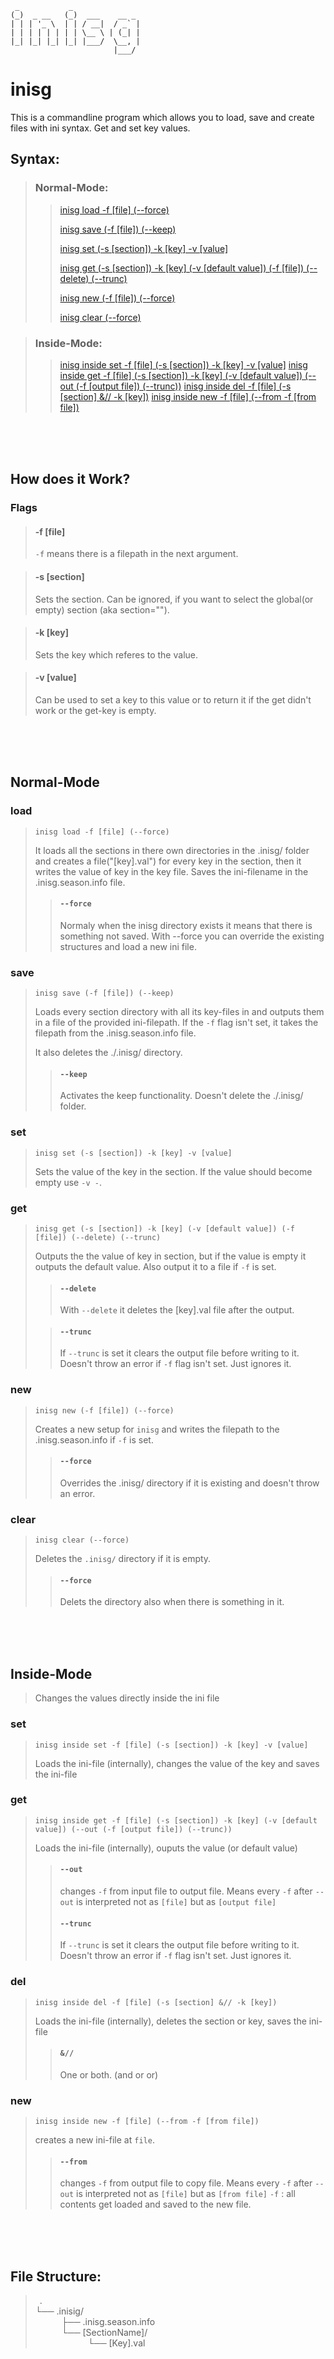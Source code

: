 ```
 _           _                
(_)  _ __   (_)  ___    __ _  
| | | '_ \  | | / __|  / _` | 
| | | | | | | | \__ \ | (_| | 
|_| |_| |_| |_| |___/  \__, | 
                       |___/  
```


# inisg
This is a commandline program which allows you to load, save and create files with ini syntax. Get and set key values.

## Syntax:
>
> ### Normal-Mode:
>>
>> [inisg load -f [file] (--force)](#load)
>>
>> [inisg save (-f [file]) (--keep)](#save)
>>
>> [inisg set (-s [section]) -k [key] -v [value]](#set)
>>
>> [inisg get (-s [section]) -k [key] (-v [default value]) (-f [file]) (--delete) (--trunc)](#get)
>>
>> [inisg new (-f [file]) (--force)](#new)
>>
>> [inisg clear (--force)](#clear)

> ### Inside-Mode:
>>
>> [inisg inside set -f [file] (-s [section]) -k [key] -v [value]]()
>> [inisg inside get -f [file] (-s [section]) -k [key] (-v [default value]) (--out (-f [output file]) (--trunc))]()
>> [inisg inside del -f [file] (-s [section] &// -k [key])]()
>> [inisg inside new -f [file] (--from -f [from file])]()

<br>
<br>
<br>

## How does it Work?

### Flags

> #### -f [file]
> `-f` means there is a filepath in the next argument.

> #### -s [section]
> Sets the section. Can be ignored, if you want to select the global(or empty) section (aka section="").

> #### -k [key]
> Sets the key which referes to the value.

> #### -v [value]
> Can be used to set a key to this value or to return it if the get didn't work or the get-key is empty.

<br>
<br>
<br>

## Normal-Mode

### load
> ```applescript
> inisg load -f [file] (--force)
> ```
>  
> It loads all the sections in there own directories in the .inisg/ folder and creates a file("[key].val") for every key in the section, then it writes the value of key in the key file.
> Saves the ini-filename in the .inisg.season.info file.
> 
>> #### `--force`
>> Normaly when the inisg directory exists it means that there is something not saved. With --force you can override the existing structures and load a new ini file.
  
### save
> ```applescript
> inisg save (-f [file]) (--keep)
> ```
>
> Loads every section directory with all its key-files in and outputs them in a file of the provided ini-filepath. If the `-f` flag isn't set, it takes the filepath from the .inisg.season.info file.
> 
> It also deletes the ./.inisg/ directory.
> 
>> #### `--keep`
>> Activates the keep functionality. Doesn't delete the ./.inisg/ folder.

### set
> ```applescript
> inisg set (-s [section]) -k [key] -v [value]
> ```
> Sets the value of the key in the section. If the value should become empty use `-v -`.

### get
> ```applescript
> inisg get (-s [section]) -k [key] (-v [default value]) (-f [file]) (--delete) (--trunc)
> ```
>
> Outputs the the value of key in section, but if the value is empty it outputs the default value. Also output it to a file if `-f` is set.
> 
>> #### `--delete`
>> With `--delete` it deletes the [key].val file after the output.
>
>> #### `--trunc`
>> If `--trunc` is set it clears the output file before writing to it.
>> Doesn't throw an error if `-f` flag isn't set. Just ignores it.

### new
> ```applescript
> inisg new (-f [file]) (--force)
> ```
> 
> Creates a new setup for `inisg` and writes the filepath to the .inisg.season.info if `-f` is set.
> 
>> #### `--force`
>> Overrides the .inisg/ directory if it is existing and doesn't throw an error. 

### clear
> ```applescript
> inisg clear (--force)
> ```
>
> Deletes the `.inisg/` directory if it is empty.
>
>> #### `--force`
>> Delets the directory also when there is something in it.

<br>
<br>
<br>

## Inside-Mode
> Changes the values directly inside the ini file

### set
> ```applescript
> inisg inside set -f [file] (-s [section]) -k [key] -v [value]
> ```
> Loads the ini-file (internally), changes the value of the key and saves the ini-file

### get
> ```applescript
> inisg inside get -f [file] (-s [section]) -k [key] (-v [default value]) (--out (-f [output file]) (--trunc))
> ```
> Loads the ini-file (internally), ouputs the value (or default value)
>
>> #### `--out`
>> changes `-f` from input file to output file. Means every `-f` after `--out` is interpreted not as `[file]` but as `[output file]`
>> #### `--trunc`
>> If `--trunc` is set it clears the output file before writing to it.
>> Doesn't throw an error if `-f` flag isn't set. Just ignores it.

### del
> ```applescript
> inisg inside del -f [file] (-s [section] &// -k [key])
> ```
> Loads the ini-file (internally), deletes the section or key, saves the ini-file
>> #### `&//`
>> One or both. (and or or)

### new
> ```applescript
> inisg inside new -f [file] (--from -f [from file])
> ```
> creates a new ini-file at `file`.
>> #### `--from`
>> changes `-f` from output file to copy file. Means every `-f` after `--out` is interpreted not as `[file]` but as `[from file]`
>> `-f` : all contents get loaded and saved to the new file.

<br>
<br>
<br>

## File Structure:
>
> &ensp;. <br>
> └── .inisig/ <br>
> &emsp;&emsp;&emsp;├── .inisg.season.info <br>
> &emsp;&emsp;&emsp;└── [SectionName]/ <br>
> &emsp;&emsp;&emsp;&emsp;&emsp;&emsp;└── [Key].val <br>
> 
